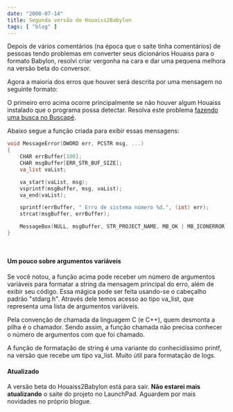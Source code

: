 ```yaml
---
date: "2008-07-14"
title: Segunda versão do Houaiss2Babylon
tags: [ "blog" ]
---
```

Depois de vários comentários (na época que o saite tinha comentários) de pessoas tendo problemas em converter seus dicionários Houaiss para o formato Babylon, resolvi criar vergonha na cara e dar uma pequena melhora na versão beta do conversor.

Agora a maioria dos erros que houver será descrita por uma mensagem no seguinte formato:

O primeiro erro acima ocorre principalmente se não houver algum Houaiss instalado que o programa possa detectar. Resolva este problema [fazendo uma busca no Buscapé](http://compare.buscape.com.br/categoria?id=30&lkout=1&kw=Dicionario+Houaiss&site_origem=1293522).

Abaixo segue a função criada para exibir essas mensagens:

```cpp
void MessageError(DWORD err, PCSTR msg, ...)
{
	CHAR errBuffer[100];
	CHAR msgBuffer[ERR_STR_BUF_SIZE];
	va_list vaList;

	va_start(vaList, msg);
	vsprintf(msgBuffer, msg, vaList);
	va_end(vaList);

	sprintf(errBuffer, " Erro de sistema número %d.", (int) err);
	strcat(msgBuffer, errBuffer);

	MessageBox(NULL, msgBuffer, STR_PROJECT_NAME, MB_OK | MB_ICONERROR);
}

 

```

#### Um pouco sobre argumentos variáveis

Se você notou, a função acima pode receber um número de argumentos variáveis para formatar a string da mensagem principal do erro, além de exibir seu código. Essa mágica pode ser feita usando-se o cabeçalho padrão "stdarg.h". Através dele temos acesso ao tipo va_list, que representa uma lista de argumentos variáveis.

Pela convenção de chamada da linguagem C (e C++), quem desmonta a pilha é o chamador. Sendo assim, a função chamada não precisa conhecer o número de argumentos com que foi chamado.

A função de formatação de string é uma variante do conhecidíssimo printf, na versão que recebe um tipo va_list. Muito útil para formatação de logs.

#### Atualizado

A versão beta do Houaiss2Babylon está para sair. **Não estarei mais atualizando** o saite do projeto no LaunchPad. Aguardem por mais novidades no próprio blogue.
